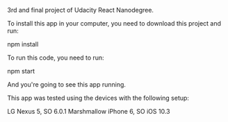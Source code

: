 3rd and final project of Udacity React Nanodegree.

To install this app in your computer, you need to download this project and run:

npm install

To run this code, you need to run:

npm start

And you're going to see this app running.

This app was tested using the devices with the following setup:

LG Nexus 5, SO 6.0.1 Marshmallow
iPhone 6, SO iOS 10.3
